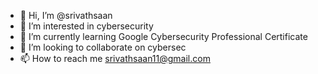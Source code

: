 - 👋 Hi, I’m @srivathsaan
- 👀 I’m interested in cybersecurity 
- 🌱 I’m currently learning Google Cybersecurity Professional Certificate
- 💞️ I’m looking to collaborate on cybersec
- 📫 How to reach me srivathsaan11@gmail.com

<!---
srivathsaan/srivathsaan is a ✨ special ✨ repository because its `README.md` (this file) appears on your GitHub profile.
You can click the Preview link to take a look at your changes.
--->
